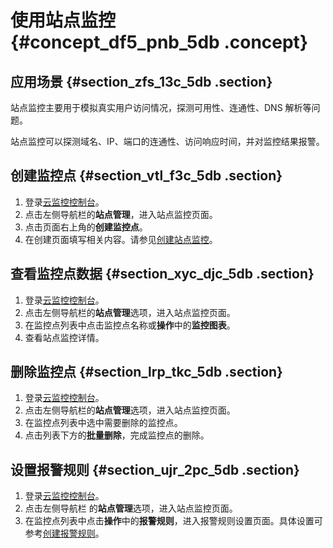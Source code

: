 # 使用站点监控 {#concept_df5_pnb_5db .concept}

## 应用场景 {#section_zfs_13c_5db .section}

站点监控主要用于模拟真实用户访问情况，探测可用性、连通性、DNS 解析等问题。

站点监控可以探测域名、IP、端口的连通性、访问响应时间，并对监控结果报警。

## 创建监控点 {#section_vtl_f3c_5db .section}

1.  登录[云监控控制台](https://cms.console.aliyun.com/#/cloud/ecs)。
2.  点击左侧导航栏的**站点管理**，进入站点监控页面。
3.  点击页面右上角的**创建监控点**。
4.  在创建页面填写相关内容。请参见[创建站点监控](../../../../intl.zh-CN/.md#)。

## 查看监控点数据 {#section_xyc_djc_5db .section}

1.  登录[云监控控制台](https://cms.console.aliyun.com/?spm=a2c4g.11186623.2.6.cakFB4#/cloud/ecs)。
2.  点击左侧导航栏的**站点管理**选项，进入站点监控页面。
3.  在监控点列表中点击监控点名称或**操作**中的**监控图表**。
4.  查看站点监控详情。

## 删除监控点 {#section_lrp_tkc_5db .section}

1.  登录[云监控控制台](https://cms.console.aliyun.com/?spm=a2c4g.11186623.2.7.cakFB4#/cloud/ecs)。
2.  点击左侧导航栏的**站点管理**选项，进入站点监控页面。
3.  在监控点列表中选中需要删除的监控点。
4.  点击列表下方的**批量删除**，完成监控点的删除。

## 设置报警规则 {#section_ujr_2pc_5db .section}

1.  登录[云监控控制台](https://cms.console.aliyun.com/?spm=a2c4g.11186623.2.8.cakFB4#/cloud/ecs)。
2.  点击左侧导航栏 的**站点管理**选项，进入站点监控页面。
3.  在监控点列表中点击**操作**中的**报警规则**，进入报警规则设置页面。具体设置可参考[创建报警规则](../../../../intl.zh-CN/.md#)。

